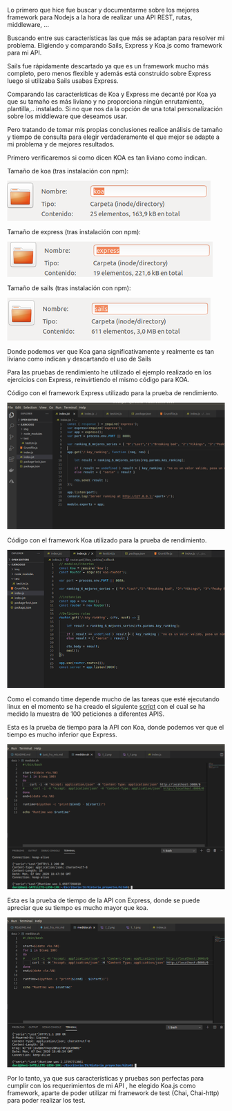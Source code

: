 Lo primero que hice fue buscar y documentarme sobre los mejores framework para Nodejs a la hora de realizar una API REST, rutas, middleware, ...
 
Buscando entre sus características las que más se adaptan para resolver mi problema. Eligiendo y comparando Sails, Express y Koa.js como framework para mi API.
 
Sails fue rápidamente descartado ya que es un framework mucho más completo, pero menos flexible y además está construido sobre Express luego si utilizaba Sails usabas Express.
 
Comparando las características de Koa y Express me decanté por Koa ya que su tamaño es más liviano y no proporciona ningún enrutamiento, plantilla,.. instalado. Si no que nos da la opción de una total personalización sobre los middleware que deseamos usar.
 
Pero tratando de tomar mis propias conclusiones realice análisis de tamaño y tiempo de consulta para elegir verdaderamente el que mejor se adapte a mi problema y de mejores resultados.
 
Primero verificaremos si como dicen KOA es tan liviano como indican.
 
Tamaño de koa (tras instalación con npm):

![tam_koa](img/hito6/1_1.png)
 
Tamaño de express (tras instalación con npm):

![tam_express](img/hito6/1_2.png)
 
Tamaño de sails (tras instalación con npm):

![tam_sails](img/hito6/1_3.png)
 
Donde podemos ver que Koa gana significativamente y realmente es tan liviano como indican y descartando el uso de Sails
 
Para las pruebas de rendimiento he utilizado el ejemplo realizado en los ejercicios con Express, reinvirtiendo el mismo código para KOA.
 
Código con el framework Express utilizado para la prueba de rendimiento.

![codigo_expres](img/hito6/1_4.png)
 
Código con el framework Koa utilizado para la prueba de rendimiento.

![codigo_koa](img/hito6/1_6.png)
 
Como el comando time depende mucho de las tareas que esté ejecutando linux en el momento se ha creado el siguiente [script](medidor.sh) con el cual se ha medido la muestra de 100 peticiones a diferentes APIS.
 
Esta es la prueba de tiempo para la API con Koa, donde podemos ver que el tiempo es mucho inferior que Express.

![tiempo-koa](img/hito6/1_8.png)
 
Esta es la prueba de tiempo de la API con Express, donde se puede apreciar que su tiempo es mucho mayor que koa.

![tiempo-express](img/hito6/1_9.png)
 
Por lo tanto, ya que sus características y pruebas son perfectas para cumplir con los requerimientos de mi API , he elegido Koa.js como framework, aparte de poder utilizar mi framework de test (Chai, Chai-http) para poder realizar los test.